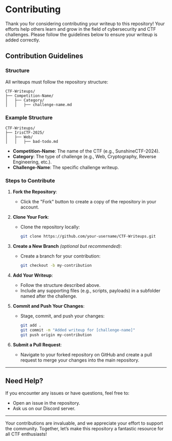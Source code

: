 # Contributing

Thank you for considering contributing your writeup to this repository! Your efforts help others learn and grow in the field of cybersecurity and CTF challenges. Please follow the guidelines below to ensure your writeup is added correctly.

## Contribution Guidelines

### Structure

All writeups must follow the repository structure:

```
CTF-Writeups/
├── Competition-Name/
│   ├── Category/
│   │   ├── challenge-name.md
```

### Example Structure

```
CTF-Writeups/
├── IrisCTF-2025/
│   ├── Web/
│   │   ├── bad-todo.md
```

- **Competition-Name**: The name of the CTF (e.g., SunshineCTF-2024).
- **Category**: The type of challenge (e.g., Web, Cryptography, Reverse Engineering, etc.).
- **Challenge-Name**: The specific challenge writeup.

### Steps to Contribute

1. **Fork the Repository**:
   - Click the "Fork" button to create a copy of the repository in your account.

2. **Clone Your Fork**:
   - Clone the repository locally:
     ```bash
     git clone https://github.com/your-username/CTF-Writeups.git
     ```

3. **Create a New Branch** *(optional but recommended)*:
   - Create a branch for your contribution:
     ```bash
     git checkout -b my-contribution
     ```

4. **Add Your Writeup**:
   - Follow the structure described above.
   - Include any supporting files (e.g., scripts, payloads) in a subfolder named after the challenge.

5. **Commit and Push Your Changes**:
   - Stage, commit, and push your changes:
     ```bash
     git add .
     git commit -m "Added writeup for [challenge-name]"
     git push origin my-contribution
     ```

6. **Submit a Pull Request**:
   - Navigate to your forked repository on GitHub and create a pull request to merge your changes into the main repository.

---

## Need Help?

If you encounter any issues or have questions, feel free to:
- Open an issue in the repository.
- Ask us on our Discord server.

---

Your contributions are invaluable, and we appreciate your effort to support the community. Together, let’s make this repository a fantastic resource for all CTF enthusiasts!
